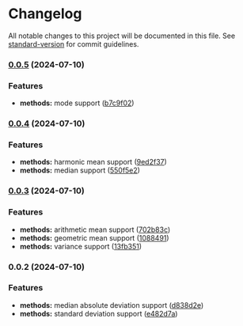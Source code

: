 # Changelog

All notable changes to this project will be documented in this file. See [standard-version](https://github.com/conventional-changelog/standard-version) for commit guidelines.

### [0.0.5](https://github.com/ismailceylan/local-average/compare/v0.0.4...v0.0.5) (2024-07-10)


### Features

* **methods:** mode support ([b7c9f02](https://github.com/ismailceylan/local-average/commit/b7c9f028e6dd44d03faefd2b8b32bb4216bb2530))

### [0.0.4](https://github.com/ismailceylan/local-average/compare/v0.0.3...v0.0.4) (2024-07-10)


### Features

* **methods:** harmonic mean support ([9ed2f37](https://github.com/ismailceylan/local-average/commit/9ed2f37c511910d8ae6a4a26fe062843eac6569c))
* **methods:** median support ([550f5e2](https://github.com/ismailceylan/local-average/commit/550f5e28c34614c6b915ec4b7017711d719daaf9))

### [0.0.3](https://github.com/ismailceylan/local-average/compare/v0.0.2...v0.0.3) (2024-07-10)


### Features

* **methods:** arithmetic mean support ([702b83c](https://github.com/ismailceylan/local-average/commit/702b83ca5b33b51507d0a13aff495f61a459a387))
* **methods:** geometric mean support ([1088491](https://github.com/ismailceylan/local-average/commit/10884910207d10f742f616f5faeca92e24cb33fc))
* **methods:** variance support ([13fb351](https://github.com/ismailceylan/local-average/commit/13fb351b33f1c99b524fe910dab97d68ff609a11))

### 0.0.2 (2024-07-10)


### Features

* **methods:** median absolute deviation support ([d838d2e](https://github.com/ismailceylan/local-average/commit/d838d2e4355329ccd661460ef2b8b3ac63434457))
* **methods:** standard deviation support ([e482d7a](https://github.com/ismailceylan/local-average/commit/e482d7ab4099f15b471453e58573f2a8c40743a2))
